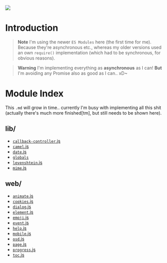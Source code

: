 <img src="https://kekse.biz/php/count.php?draw&override=github:v4&text=v4&draw" />

# Introduction
> **Note**
> I'm using the newer `ES Modules` here (the first time for me). Because they're asynchronous etc.,
> whereas my older versions used an own `require()` implementation (which had to be synchronous,
> for obvious reasons).

> **Warning**
> I'm implementing everything as **asynchronous** as I can! **But** I'm avoiding any Promise also
> as good as I can.. xD~

# Module Index
This `.md` will grow in time.. currently I'm busy with implementing all this shit (actually
there's much more finished\[tm\], but still needs to be shown here).

## **lib**/
* [`callback-controller`.js](lib/callback-controller.md)
* [`camel`.js](lib/camel.md)
* [`date`.js](lib/date.md)
* [`globals`](lib/globals.md)
* [`levenshtein`.js](lib/levenshtein.md)
* [`mime`.js](lib/mime.md)

## **web**/
* [`animate`.js](web/animate.md)
* [`cookies`.js](web/cookies.md)
* [`dialog`.js](web/dialog.md)
* [`element`.js](web/element.md)
* [`emoji`.js](web/emoji.md)
* [`event`.js](web/event.md)
* [`help`.js](web/help.md)
* [`mobile`.js](web/mobile.md)
* [`osd`.js](web/osd.md)
* [`page`.js](web/page.md)
* [`progress`.js](web/progress.md)
* [`toc`.js](web/toc.md)
